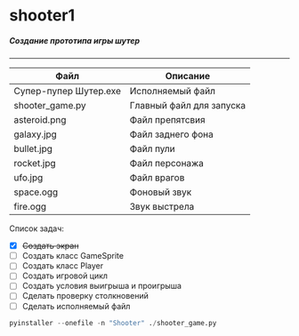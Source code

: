 # shooter1
##### Создание прототипа игры шутер

---


| Файл | Описание |
|---   |---       |
| Супер-пупер Шутер.exe| Исполняемый файл |
| shooter_game.py | Главный файл для запуска |
| asteroid.png | Файл препятсвия |
| galaxy.jpg | Файл заднего фона |
| bullet.jpg | Файл пули |
| rocket.jpg | Файл персонажа |
| ufo.jpg | Файл врагов |
| space.ogg | Фоновый звук |
| fire.ogg | Звук выстрела |

Список задач:
- [x] ~~Создать экран~~
- [ ] Создать класс GameSprite
- [ ] Создать класс Player
- [ ] Создать игровой цикл
- [ ] Создать условия выигрыша и проигрыша
- [ ] Сделать проверку столкновений
- [ ] Сделать исполняемый файл

```python
pyinstaller --onefile -n "Shooter" ./shooter_game.py
```